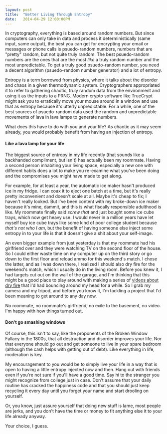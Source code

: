 ```yaml
---
layout: post
title:  "Better Living Through Entropy"
date:   2014-04-29 12:00:00PM
---
```


In cryptography, everything is based around random numbers. But since computers can only take in data and process it deterministically (same input, same output), the best you can get for encrypting your email or messages or phone calls is psuedo-random numbers, numbers that are "pretty" random, but not quite truly random. The best psuedo-random numbers are the ones that are the most *like* a truly random number and the most unpredictable. To get a truly good psuedo-random number, you need a decent algorithm (psuedo-random number generator) and a lot of entropy.

Entropy is a term borrowed from physics, where it talks about the disorder and chaos in a given thermodynamic system. Cryptographers appropriated it to refer to gathering chaotic, truly random data from the environment and using it as the inputs to a PRNG. Modern crypto software like TrueCrypt might ask you to erratically move your mouse around in a window and use that as entropy because it's utterly unpredictable. For a while, one of the best sources of psuedo-random data used the random and unpredictable movements of lava in lava lamps to generate numbers.

What does this have to do with you and your life? As chaotic as it may seem already, you would probably benefit from having an injection of entropy.

#### Like a lava lamp for your life

The biggest source of entropy in my life recently (that sounds like a backhanded compliment, but isn't) has actually been my roommate. Having a second person inhabiting your living space, especially a new one with different habits does a lot to make you re-examine what you've been doing and the compromises you might have made to get along.

For example, for at least a year, the automatic ice maker hasn't produced ice in my fridge. I can coax it to eject one batch at a time, but it's really pretty inconvenient and doesn't scale at all. Maybe it's cheap to fix; I haven't really looked. But I've been content with my broke-down ice maker because it's mine, dammit, and this is what fiscally responsible adulthood is like. My roommate finally said *screw that* and just bought some ice cube trays, which now get heavy use. I would never in a million years have let myself buy ice cube trays like some kind of poor college student because *that's not who I am*, but the benefit of having someone else inject some entropy in to your life is that it doesn't give a shit about your self-image.

An even bigger example from just yesterday is that my roommate had his girlfriend over and they were watching TV on the second floor of the house. So I could either waste time on my computer up on the third story or go down to the first floor and reload ammo for this weekend's match. I chose the latter, and as I was down there, I realized I should also dry fire for the weekend's match, which I usually do in the living room. Before you knew it, I had targets cut out on the wall of the garage, and I'm thinking that this might be a good place to play around with making a series of [videos about dry fire](https://www.youtube.com/watch?v=Vj9tjZTZt3A) that I'd had bouncing around my head for a while. So I grab my camera and my tripod, and before you know it, I'm tackling a project that I'd been meaning to get around to any day now.

No roommate, no roommate's girlfriend, no exile to the basement, no video. I'm happy with how things turned out.

#### Don't go smashing windows

Of course, this isn't to say, like the proponents of the Broken Window Fallacy in the 1800s, that all destruction and disorder improves your life. Nor that everyone should go out and get someone to live in your spare bedroom (although the cash helps with getting out of debt). Like everything in life, moderation is key.

My encouragement to you would be to simply live your life in a way that is open to having a little entropy injected now and then. Hang out with friends even if you're not sure if you'll have a good time. Say hi to the stranger you might recognize from college just in case. Don't assume that your daily routine has cracked the happiness code and that you should just keep recycling it every day until you forget your name and start drooling on yourself.

Or, you know, just assure yourself that doing new stuff is lame, most people are jerks, and you don't have the time or money to fit anything else it to your life already anyway.

Your choice, I guess.
